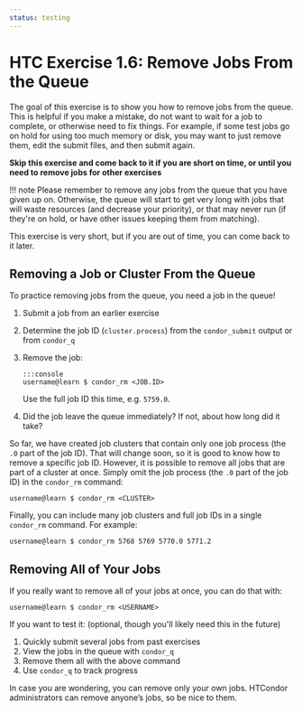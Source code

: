 ```yaml
---
status: testing
---
```


<style type="text/css"> pre em { font-style: normal; background-color: yellow; } pre strong { font-style: normal; font-weight: bold; color: \#008; } </style>

HTC Exercise 1.6: Remove Jobs From the Queue
===============================================

The goal of this exercise is to show you how to remove jobs from the queue. This is helpful if you make a mistake, do not want to wait for a job to complete, or otherwise need to fix things. For example, if some test jobs go on hold for using too much memory or disk, you may want to just remove them, edit the submit files, and then submit again.

**Skip this exercise and come back to it if you are short on time, or until you need to remove jobs for other exercises**

!!! note
    Please remember to remove any jobs from the queue that you have given up on. Otherwise, the queue will start to get very long with jobs that will waste resources (and decrease your priority), or that may never run (if they're on hold, or have other issues keeping them from matching).

This exercise is very short, but if you are out of time, you can come back to it later.

Removing a Job or Cluster From the Queue
-----------------------------

To practice removing jobs from the queue, you need a job in the queue!

1.  Submit a job from an earlier exercise
1.  Determine the job ID (`cluster.process`) from the `condor_submit` output or from `condor_q`
1.  Remove the job:

        :::console
        username@learn $ condor_rm <JOB.ID>

    Use the full job ID this time, e.g. `5759.0`.

1.  Did the job leave the queue immediately? If not, about how long did it take?

So far, we have created job clusters that contain only one job process (the `.0` part of the job ID). That will change soon, so it is good to know how to remove a specific job ID. However, it is possible to remove all jobs that are part of a cluster at once. Simply omit the job process (the `.0` part of the job ID) in the `condor_rm` command:

``` console
username@learn $ condor_rm <CLUSTER>
```

Finally, you can include many job clusters and full job IDs in a single `condor_rm` command. For example:

``` console
username@learn $ condor_rm 5768 5769 5770.0 5771.2
```

Removing All of Your Jobs
-------------------------

If you really want to remove all of your jobs at once, you can do that with:

```console
username@learn $ condor_rm <USERNAME>
```

If you want to test it: (optional, though you'll likely need this in the future)
1.  Quickly submit several jobs from past exercises
1.  View the jobs in the queue with `condor_q`
1.  Remove them all with the above command
1.  Use `condor_q` to track progress

In case you are wondering, you can remove only your own jobs. HTCondor administrators can remove anyone’s jobs, so be nice to them.


